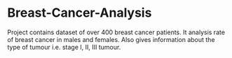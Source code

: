 # Breast-Cancer-Analysis
Project contains dataset of over 400 breast cancer patients. It analysis rate of breast cancer in males and females. Also gives information about the type of tumour i.e. stage I, II, III tumour. 
